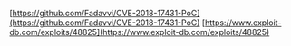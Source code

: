 [https://github.com/Fadavvi/CVE-2018-17431-PoC](https://github.com/Fadavvi/CVE-2018-17431-PoC)
[https://www.exploit-db.com/exploits/48825](https://www.exploit-db.com/exploits/48825)
